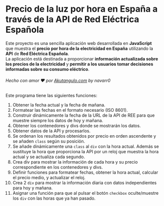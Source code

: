 # Precio de la luz por hora en España a través de la API de Red Eléctrica Española
Este proyecto es una sencilla aplicación web desarrollada en __JavaScript__ que muestra el **precio por hora de la electricidad en España** utilizando la __API__ de **Red Eléctrica Española**.  <br>
La aplicación está destinada a proporcionar **información actualizada sobre los precios de la electricidad** y **permitir a los usuarios tomar decisiones informadas sobre su consumo eléctrico**.  <br>
###### Hecho con amor :heart: por [Akutangulo.com](http://akutangulo.com/ "Akutangulo.com") by navarr0  
  
  Este programa tiene las siguientes funciones:  
 
  1. Obtener la fecha actual y la fecha de mañana.  
  2. Formatear las fechas en el formato necesario (ISO 8601).  
  3. Construir dinámicamente la fecha de la URL de la API de REE para que muestre siempre los datos de hoy y mañana.  
  4. Obtener los contenedores y divs donde se mostrarán los datos.  
  5. Obtener datos de la API y procesarlos.  
  6. Se ordenan los resultados obtenidos por precio en orden ascendente y se añaden ```class``` según su posición.  
  7. Se añade dinámicamente una ```class``` al ```div``` con la hora actual. Además se sustituye la hora que proporciona la API por un reloj que muestra la hora actual y se actualiza cada segundo.  
  8. Crea div para mostrar la información de cada hora y su precio correspondiente en los contenedores y divs.  
  9. Definir funciones para formatear fechas, obtener la hora actual, calcular el precio medio, y actualizar el reloj.  
  10. Crea 2 ```div``` para mostrar la información diaria con datos independientes para hoy y mañana.  
  11. Asignar una función para que al pulsar el botón ```checkbox``` oculte/muestre los ```div``` con las horas que ya han pasado.  

